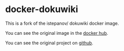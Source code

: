 # docker-dokuwiki

This is a fork of the istepanov/ dokuwiki docker image.

You can see the original image in the [docker hub](https://registry.hub.docker.com/u/istepanov/dokuwiki/).

You can see the original project on [github](https://github.com/istepanov/docker-dokuwiki).
